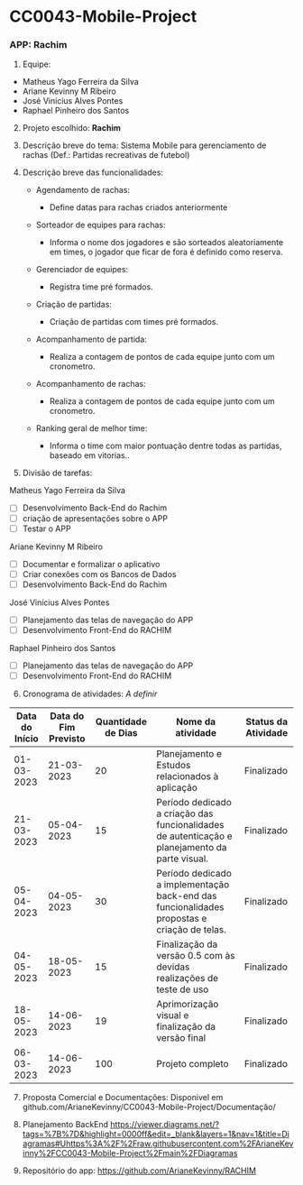 # CC0043-Mobile-Project

### **APP: Rachim**

1. Equipe:

- Matheus Yago Ferreira da Silva
- Ariane Kevinny M Ribeiro
- José Vinícius Alves Pontes
- Raphael Pinheiro dos Santos

2. Projeto escolhido: **Rachim**

3. Descrição breve do tema: Sistema Mobile para gerenciamento de rachas (Def.: Partidas recreativas de futebol) 

4. Descrição breve das funcionalidades:

   * Agendamento de rachas:
   
      * Define datas para rachas criados anteriormente
 
   * Sorteador de equipes para rachas:
   
      * Informa o nome dos jogadores e são sorteados aleatoriamente em times, o jogador que ficar de fora é definido como reserva.
          
   * Gerenciador de equipes:

      * Registra time pré formados.
 
   * Criação de partidas:
   
      * Criação de partidas com times pré formados.
   
   * Acompanhamento de partida:
   
      * Realiza a contagem de pontos de cada equipe junto com um cronometro.

   * Acompanhamento de rachas:
   
      * Realiza a contagem de pontos de cada equipe junto com um cronometro.

   * Ranking geral de melhor time:

      * Informa o time com maior pontuação dentre todas as partidas,  baseado em vitorias..

5. Divisão de tarefas:

Matheus Yago Ferreira da Silva
- [ ] Desenvolvimento Back-End do Rachim
- [ ] criação de apresentações sobre o APP 
- [ ] Testar o APP

Ariane Kevinny M Ribeiro
- [ ] Documentar e formalizar o aplicativo
- [ ] Criar conexões com os Bancos de Dados 
- [ ] Desenvolvimento Back-End do Rachim

José Vinícius Alves Pontes
- [ ] Planejamento das telas de navegação do APP
- [ ] Desenvolvimento Front-End do RACHIM

Raphael Pinheiro dos Santos
- [ ] Planejamento das telas de navegação do APP
- [ ] Desenvolvimento Front-End do RACHIM

6. Cronograma de atividades: *A definir*

| Data  do Início | Data do Fim Previsto | Quantidade de Dias | Nome da atividade | Status da Atividade |
|---|---|---|---|---|
| 01-03-2023 | 21-03-2023 | 20 | Planejamento e Estudos relacionados à aplicação | Finalizado |
| 21-03-2023 | 05-04-2023 | 15 | Período dedicado a criação das funcionalidades de autenticação e planejamento da parte visual. | Finalizado |
| 05-04-2023 | 04-05-2023 | 30 | Período dedicado a implementação back-end das funcionalidades propostas e criação de telas. | Finalizado | 
| 04-05-2023 | 18-05-2023 | 15 | Finalização da versão 0.5 com às devidas realizações de teste de uso | Finalizado |
| 18-05-2023 | 14-06-2023 | 19 | Aprimorização visual e finalização da versão final | Finalizado | 
| 06-03-2023 | 14-06-2023 | 100 | Projeto completo | Finalizado |

7. Proposta Comercial e Documentações: Disponivel em github.com/ArianeKevinny/CC0043-Mobile-Project/Documentação/

8. Planejamento BackEnd
https://viewer.diagrams.net/?tags=%7B%7D&highlight=0000ff&edit=_blank&layers=1&nav=1&title=Diagramas#Uhttps%3A%2F%2Fraw.githubusercontent.com%2FArianeKevinny%2FCC0043-Mobile-Project%2Fmain%2FDiagramas

9. Repositório do app: https://github.com/ArianeKevinny/RACHIM
